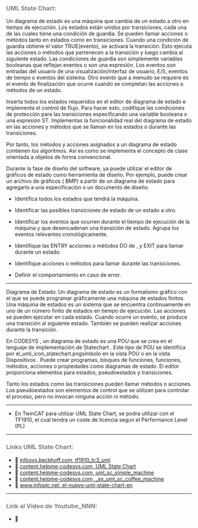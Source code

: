 ### <span style="color:grey">UML State Chart:</span>

Un diagrama de estado es una máquina que cambia de un estado a otro en tiempo de ejecución. Los estados están unidos por transiciones, cada una de las cuales tiene una condición de guardia. Se pueden llamar acciones o métodos tanto en estados como en transiciones. Cuando una condición de guardia obtiene el valor TRUE(evento), se activará la transición. Esto ejecuta las acciones o métodos que pertenecen a la transición y luego cambia al siguiente estado. Las condiciones de guardia son simplemente variables booleanas que reflejan eventos o son una expresión. Los eventos son entradas del usuario de una visualización/interfaz de usuario, E/S, eventos de tiempo o eventos del sistema. Otro evento que a menudo se requiere es el evento de finalización que ocurre cuando se completan las acciones o métodos de un estado.

Inserta todos los estados requeridos en el editor de diagrama de estado e implementa el control de flujo. Para hacer esto, codifique las condiciones de protección para las transiciones especificando una variable booleana o una expresión ST. Implementas la funcionalidad real del diagrama de estado en las acciones y métodos que se llaman en los estados o durante las transiciones.

Por tanto, los métodos y acciones asignados a un diagrama de estado contienen los algoritmos. Así es como se implementa el concepto de clase orientada a objetos de forma convencional.

Durante la fase de diseño del software, ya puede utilizar el editor de gráficos de estado como herramienta de diseño. Por ejemplo, puede crear un archivo de gráficos ( BMP) a partir de un diagrama de estado para agregarlo a una especificación o un documento de diseño.

- Identifica todos los estados que tendrá la máquina.

- Identificar las posibles transiciones de estado de un estado a otro.

- Identificar los eventos que ocurren durante el tiempo de ejecución de la máquina y que desencadenan una transición de estado. Agrupa los eventos relevantes cronológicamente.

- Identifique las ENTRY acciones o métodos DO de , y EXIT para llamar durante un estado.

- Identifique acciones o métodos para llamar durante las transiciones.

- Definir el comportamiento en caso de error.
***
Diagrama de Estado:
Un diagrama de estado es un formalismo gráfico con el que se puede programar gráficamente una máquina de estados finitos. Una máquina de estados es un sistema que se encuentra continuamente en uno de un número finito de estados en tiempo de ejecución. Las acciones se pueden ejecutar en cada estado. Cuando ocurre un evento, se produce una transición al siguiente estado. También se pueden realizar acciones durante la transición.

En CODESYS , un diagrama de estado es una POU que se crea en el lenguaje de implementación de Statechart . Este tipo de POU se identifica por el_uml_icon_statechart.pngsímbolo en la vista POU o en la vista Dispositivos . Puede crear programas, bloques de funciones, funciones, métodos, acciones o propiedades como diagramas de estado. El editor proporciona elementos para estados, pseudoestados y transiciones.

Tanto los estados como las transiciones pueden llamar métodos o acciones. Los pseudoestados son elementos de control que se utilizan para controlar el proceso, pero no invocan ninguna acción ni método.
***
- En TwinCAT para utilizar UML State Chart, se podra utilizar con el TF1910, el cual tendra un coste de licencia segun el Performance Level (PL)
***
### <span style="color:grey">Links UML State Chart:</span>
- 🔗 [infosys.beckhoff.com, tf1910_tc3_uml](https://infosys.beckhoff.com/english.php?content=../content/1033/tf1910_tc3_uml/3161408011.html&id=)
- 🔗 [content.helpme-codesys.com, UML State Chart](https://content.helpme-codesys.com/en/CODESYS%20UML/f_uml_sc.html)
- 🔗 [content.helpme-codesys.com, uml_sc_simple_machine](https://content.helpme-codesys.com/en/CODESYS%20UML/_uml_sc_simple_machine.html)
- 🔗 [content.helpme-codesys.com, _ex_uml_sc_coffee_machine](https://content.helpme-codesys.com/en/CODESYS%20Examples/_ex_uml_sc_coffee_machine.html)
- 🔗 [www.infoplc.net, el-nuevo-uml-state-chart-en](https://www.infoplc.net/descargas/42-codesys/2080-lenguajes-de-programaci%C3%B3n-de-codesys-incluido-el-nuevo-uml-state-chart-en)
***
### <span style="color:grey">Link al Video de Youtube_NNN:</span>
- 🔗